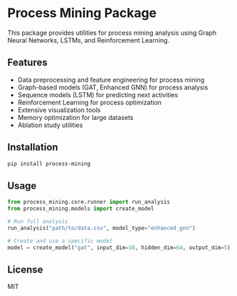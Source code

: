 # Process Mining Package

This package provides utilities for process mining analysis using Graph Neural Networks, LSTMs, and Reinforcement Learning.

## Features

- Data preprocessing and feature engineering for process mining
- Graph-based models (GAT, Enhanced GNN) for process analysis
- Sequence models (LSTM) for predicting next activities
- Reinforcement Learning for process optimization
- Extensive visualization tools
- Memory optimization for large datasets
- Ablation study utilities

## Installation

```bash
pip install process-mining
```

## Usage

```python
from process_mining.core.runner import run_analysis
from process_mining.models import create_model

# Run full analysis
run_analysis("path/to/data.csv", model_type="enhanced_gnn")

# Create and use a specific model
model = create_model("gat", input_dim=10, hidden_dim=64, output_dim=5)
```

## License

MIT